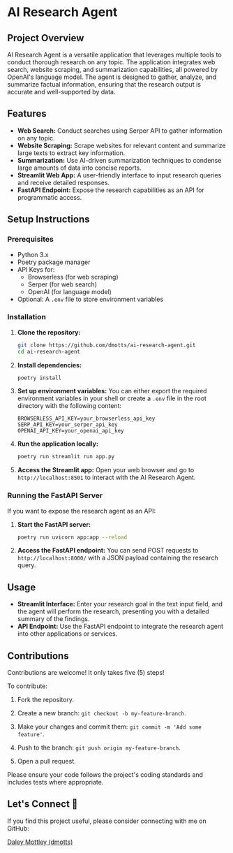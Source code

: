 # AI Research Agent

## Project Overview

AI Research Agent is a versatile application that leverages multiple tools to conduct thorough research on any topic. The application integrates web search, website scraping, and summarization capabilities, all powered by OpenAI's language model. The agent is designed to gather, analyze, and summarize factual information, ensuring that the research output is accurate and well-supported by data.

## Features

- **Web Search:** Conduct searches using Serper API to gather information on any topic.
- **Website Scraping:** Scrape websites for relevant content and summarize large texts to extract key information.
- **Summarization:** Use AI-driven summarization techniques to condense large amounts of data into concise reports.
- **Streamlit Web App:** A user-friendly interface to input research queries and receive detailed responses.
- **FastAPI Endpoint:** Expose the research capabilities as an API for programmatic access.

## Setup Instructions

### Prerequisites

- Python 3.x
- Poetry package manager
- API Keys for:
  - Browserless (for web scraping)
  - Serper (for web search)
  - OpenAI (for language model)
- Optional: A `.env` file to store environment variables

### Installation

1. **Clone the repository:**
   ```bash
   git clone https://github.com/dmotts/ai-research-agent.git
   cd ai-research-agent
   ```

2. **Install dependencies:**
   ```bash
   poetry install
   ```

3. **Set up environment variables:**
   You can either export the required environment variables in your shell or create a `.env` file in the root directory with the following content:
   ```dotenv
   BROWSERLESS_API_KEY=your_browserless_api_key
   SERP_API_KEY=your_serper_api_key
   OPENAI_API_KEY=your_openai_api_key
   ```

4. **Run the application locally:**
   ```bash
   poetry run streamlit run app.py
   ```

5. **Access the Streamlit app:**
   Open your web browser and go to `http://localhost:8501` to interact with the AI Research Agent.

### Running the FastAPI Server

If you want to expose the research agent as an API:

1. **Start the FastAPI server:**
   ```bash
   poetry run uvicorn app:app --reload
   ```

2. **Access the FastAPI endpoint:**
   You can send POST requests to `http://localhost:8000/` with a JSON payload containing the research query.

## Usage

- **Streamlit Interface:** Enter your research goal in the text input field, and the agent will perform the research, presenting you with a detailed summary of the findings.
- **API Endpoint:** Use the FastAPI endpoint to integrate the research agent into other applications or services.

## Contributions

Contributions are welcome! It only takes five (5) steps!

To contribute:

1) Fork the repository.

2) Create a new branch: `git checkout -b my-feature-branch`.

3) Make your changes and commit them: `git commit -m 'Add some feature'`.

4) Push to the branch: `git push origin my-feature-branch`.

5) Open a pull request.

Please ensure your code follows the project's coding standards and includes tests where appropriate.

## Let's Connect 🤝

If you find this project useful, please consider connecting with me on GitHub:

[Daley Mottley (dmotts)](https://github.com/dmotts)
